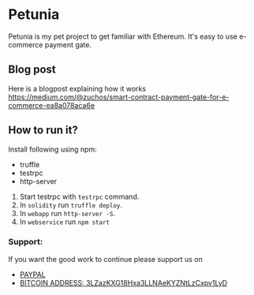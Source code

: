 # Petunia
Petunia is my pet project to get familiar with Ethereum. It's easy to use e-commerce payment gate.

## Blog post
Here is a blogpost explaining how it works
https://medium.com/@zuchos/smart-contract-payment-gate-for-e-commerce-ea8a078aca6e

## How to run it?
Install following using npm:
- truffle
- testrpc
- http-server

1. Start testrpc with `testrpc` command.
2. In `solidity` run `truffle deploy`.
3. In `webapp` run `http-server -S`.
4. In `webservice` run `npm start`

### Support:

If you want the good work to continue please support us on

* [PAYPAL](https://www.paypal.me/ishandutta2007)
* [BITCOIN ADDRESS: 3LZazKXG18Hxa3LLNAeKYZNtLzCxpv1LyD](https://www.coinbase.com/join/5a8e4a045b02c403bc3a9c0c)
